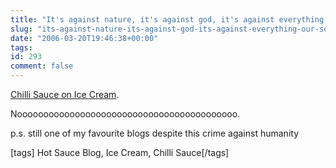 ```yaml
---
title: "It's against nature, it's against god, it's against everything our society holds dear"
slug: "its-against-nature-its-against-god-its-against-everything-our-society-holds-dear"
date: "2006-03-20T19:46:38+00:00"
tags:
id: 293
comment: false
---
```


[Chilli Sauce on Ice Cream](http://www.hotsauceblog.com/hotsaucearchives/hot-sauce-on-ice-cream/).

Noooooooooooooooooooooooooooooooooooooooooo.

p.s. still one of my favourite blogs despite this crime against humanity

[tags] Hot Sauce Blog, Ice Cream, Chilli Sauce[/tags]
